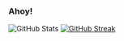 ### Ahoy!

<!--
**leafoffaith/leafoffaith** is a ✨ _special_ ✨ repository because its `README.md` (this file) appears on your GitHub profile.

Here are some ideas to get you started:
- 👯 I’m looking to collaborate on ...
- 🤔 I’m looking for help with ...
- 💬 Ask me about ...
- 📫 How to reach me: shaurya2
- ⚡ Fun fact: ...
-->

![GitHub Stats](https://github-readme-stats.vercel.app/api?username=leafoffaith&theme=synthwave)
[![GitHub Streak](https://github-readme-streak-stats.herokuapp.com/?user=leafoffaith)](https://git.io/streak-stats)


